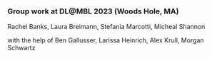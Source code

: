 ### Group work at DL@MBL 2023 (Woods Hole, MA)
Rachel Banks, Laura Breimann, Stefania Marcotti, Micheal Shannon

with the help of Ben Gallusser, Larissa Heinrich, Alex Krull, Morgan Schwartz
